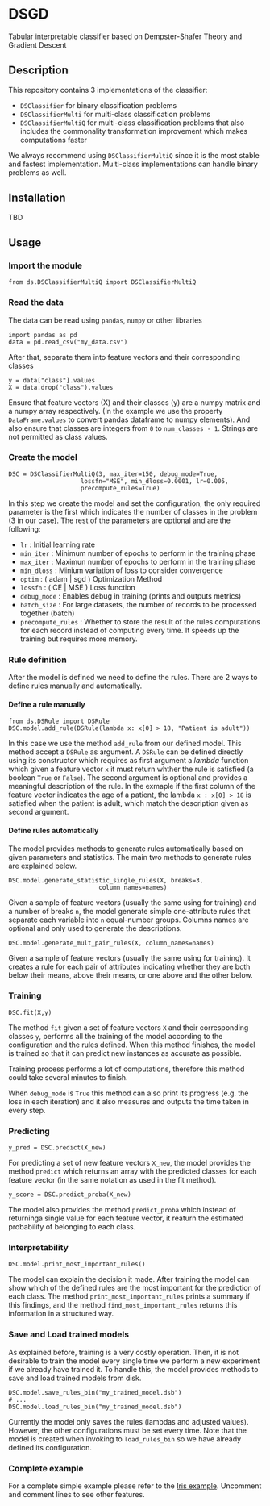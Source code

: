 # DSGD

Tabular interpretable classifier based on Dempster-Shafer Theory and 
Gradient Descent

## Description

This repository contains 3 implementations of the classifier:

- `DSClassifier` for binary classification problems
- `DSClassifierMulti` for multi-class classification problems
- `DSClassifierMultiQ` for multi-class classification problems 
that also includes the commonality transformation improvement 
which makes computations faster

We always recommend using `DSClassifierMultiQ` since it is the 
most stable and fastest implementation. Multi-class implementations
can handle binary problems as well.

## Installation

TBD

## Usage

### Import the module

    from ds.DSClassifierMultiQ import DSClassifierMultiQ
    
### Read the data 

The data can be read using `pandas`, `numpy` or other libraries

    import pandas as pd
    data = pd.read_csv("my_data.csv")

After that, separate them into feature vectors and their corresponding 
classes

    y = data["class"].values
    X = data.drop("class").values
    
Ensure that feature vectors (X) and their classes (y) are a numpy 
matrix and a numpy array respectively. (In the example we use the
property `DataFrame.values` to convert pandas dataframe to numpy 
elements). And also ensure that classes are integers from `0` to
`num_classes - 1`. Strings are not permitted as class values.


### Create the model

    DSC = DSClassifierMultiQ(3, max_iter=150, debug_mode=True, 
                        lossfn="MSE", min_dloss=0.0001, lr=0.005,
                        precompute_rules=True)

In this step we create the model and set the configuration, the only
required parameter is the first which indicates the number of classes
in the problem (3 in our case). The rest of the parameters are optional
and are the following:

- `lr` : Initial learning rate
- `min_iter` : Minimum number of epochs to perform in the training phase
- `max_iter` : Maximun number of epochs to perform in the training phase
- `min_dloss` : Minium variation of loss to consider convergence
- `optim` : ( adam | sgd ) Optimization Method
- `lossfn` : ( CE | MSE ) Loss function
- `debug_mode` : Enables debug in training (prints and outputs metrics)
- `batch_size` : For large datasets, the number of records to be 
processed together (batch)
- `precompute_rules` : Whether to store the result of the rules 
computations for each record instead of computing every time. 
It speeds up the training but requires more memory.

### Rule definition

After the model is defined we need to define the rules. There are 2 ways
to define rules manually and automatically.

#### Define a rule manually

    from ds.DSRule import DSRule
    DSC.model.add_rule(DSRule(lambda x: x[0] > 18, "Patient is adult"))

In this case we use the method `add_rule` from our defined model. This
method accept a `DSRule` as argument. A `DSRule` can be defined directly
using its constructor which requires as first argument a *lambda* 
function which given a feature vector `x` it must return whther the rule
is satisfied (a boolean `True` or `False`). The second argument is 
optional and provides a meaningful description of the rule. In the 
exmaple if the first column of the feature vector indicates the age of a
patient, the lambda `x : x[0] > 18` is satisfied when the patient is adult,
which match the description given as second argument.

#### Define rules automatically

The model provides methods to generate rules automatically based on 
given parameters and statistics. The main two methods to generate rules
are explained below.

    DSC.model.generate_statistic_single_rules(X, breaks=3, 
                             column_names=names)
                             
Given a sample of feature vectors (usually the same using for training)
and a number of breaks `n`, the model generate simple one-attribute 
rules that separate each variable into `n` equal-number groups. Columns 
names are optional and only used to generate the descriptions.

    DSC.model.generate_mult_pair_rules(X, column_names=names)
                             
Given a sample of feature vectors (usually the same using for training).
It creates a rule for each pair of attributes indicating whether they 
are both below their means, above their means, or one above and the 
other below.

### Training

    DSC.fit(X,y)
   
The method `fit` given a set of feature vectors `X` and their 
corresponding classes `y`,  performs all the training of the model
according to the configuration and the rules defined. When this method
finishes, the model is trained so that it can predict new instances 
as accurate as possible.

Training process performs a lot of computations, therefore this method
could take several minutes to finish.

When `debug_mode` is `True` this method can also print its progress 
(e.g. the loss in each iteration) and it also measures and outputs the 
time taken in every step.

### Predicting

    y_pred = DSC.predict(X_new)

For predicting a set of new feature vectors `X_new`, the model provides
the method `predict` which returns an array with the predicted classes
for each feature vector (in the same notation as used in the fit method). 

    y_score = DSC.predict_proba(X_new)

The model also provides the method `predict_proba` which instead of 
returninga single value for each feature vector, it reaturn the 
estimated probability of belonging to each class.

### Interpretability

    DSC.model.print_most_important_rules()

The model can explain the decision it made. After training the model can
show which of the defined rules are the most important for the prediction
of each class. The method `print_most_important_rules` prints a summary
if this findings, and the method `find_most_important_rules` returns this
information in a structured way.

### Save and Load trained models

As explained before, training is a very costly operation. Then, it is not 
desirable to train the model every single time we perform a new experiment
if we already have trained it. To handle this, the model provides methods 
to save and load trained models from disk.

    DSC.model.save_rules_bin("my_trained_model.dsb")
    # ...
    DSC.model.load_rules_bin("my_trained_model.dsb")
    
Currently the model only saves the rules (lambdas and adjusted values). 
However, the other configurations must be set every time. Note that the 
model is created when invoking to `load_rules_bin` so we have already
defined its configuration.


### Complete example

For a complete simple example please refer to the [Iris example](https://github.com/Sergio-P/DSGD/blob/master/examples/ds_model_iris_3.py). 
Uncomment and comment lines to see other features. 
